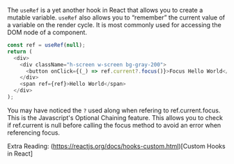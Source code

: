 The `useRef` is a yet another hook in React that allows you to create a mutable variable. `useRef` also allows you to “remember” the current value of a variable on the render cycle. It is most commonly used for accessing the DOM node of a component.

```js
const ref = useRef(null);
return (
  <div>
    <div className="h-screen w-screen bg-gray-200">
      <button onClick={(_) => ref.current?.focus()}>Focus Hello World</button>
    </div>
    <span ref={ref}>Hello World</span>
  </div>
);
```

You may have noticed the `?` used along when refering to ref.current.focus. This is the Javascript's Optional Chaining feature. This allows you to check if ref.current is null before calling the focus method to avoid an error when referencing focus.

Extra Reading: (https://reactjs.org/docs/hooks-custom.html)[Custom Hooks in React]